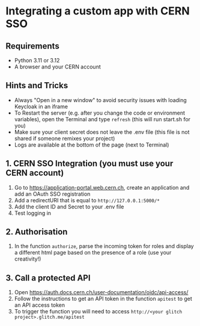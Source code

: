 # Integrating a custom app with CERN SSO

## Requirements

- Python 3.11 or 3.12
- A browser and your CERN account

## Hints and Tricks

- Always "Open in a new window" to avoid security issues with loading Keycloak in an iframe
- To Restart the server (e.g. after you change the code or environment variables), open the Terminal and type `refresh` (this will run start.sh for you)
- Make sure your client secret does not leave the .env file (this file is not shared if someone remixes your project)
- Logs are available at the bottom of the page (next to Terminal)

## 1. CERN SSO Integration (you must use your CERN account)

1. Go to <https://application-portal.web.cern.ch>, create an application and add an OAuth SSO registration
1. Add a redirectURI that is equal to `http://127.0.0.1:5000/*`
1. Add the client ID and Secret to your .env file
1. Test logging in

## 2. Authorisation

1. In the function `authorize`, parse the incoming token for roles and display
   a different html page based on the presence of a role (use your creativity!)

## 3. Call a protected API

1. Open <https://auth.docs.cern.ch/user-documentation/oidc/api-access/>
1. Follow the instructions to get an API token in the function `apitest`
   to get an API access token
1. To trigger the function you will need to access `http://<your glitch project>.glitch.me/apitest`
